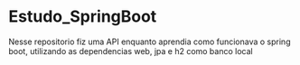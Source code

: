 # Estudo_SpringBoot
 Nesse repositorio fiz uma API enquanto aprendia como funcionava o spring boot, utilizando as dependencias web, jpa e h2 como banco local
